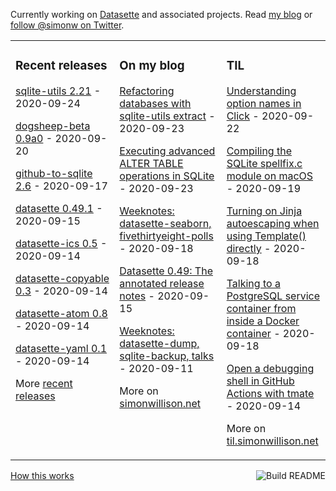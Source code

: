 Currently working on [Datasette](https://datasette.readthedocs.io/) and associated projects. Read [my blog](https://simonwillison.net/) or [follow @simonw on Twitter](https://twitter.com/simonw).

<table><tr><td valign="top" width="33%">

### Recent releases
<!-- recent_releases starts -->
[sqlite-utils 2.21](https://github.com/simonw/sqlite-utils/releases/tag/2.21) - 2020-09-24

[dogsheep-beta 0.9a0](https://github.com/dogsheep/dogsheep-beta/releases/tag/0.9a0) - 2020-09-20

[github-to-sqlite 2.6](https://github.com/dogsheep/github-to-sqlite/releases/tag/2.6) - 2020-09-17

[datasette 0.49.1](https://github.com/simonw/datasette/releases/tag/0.49.1) - 2020-09-15

[datasette-ics 0.5](https://github.com/simonw/datasette-ics/releases/tag/0.5) - 2020-09-14

[datasette-copyable 0.3](https://github.com/simonw/datasette-copyable/releases/tag/0.3) - 2020-09-14

[datasette-atom 0.8](https://github.com/simonw/datasette-atom/releases/tag/0.8) - 2020-09-14

[datasette-yaml 0.1](https://github.com/simonw/datasette-yaml/releases/tag/0.1) - 2020-09-14
<!-- recent_releases ends -->
More [recent releases](https://github.com/simonw/simonw/blob/main/releases.md)
</td><td valign="top" width="34%">

### On my blog
<!-- blog starts -->
[Refactoring databases with sqlite-utils extract](http://simonwillison.net/2020/Sep/23/sqlite-utils-extract/) - 2020-09-23

[Executing advanced ALTER TABLE operations in SQLite](http://simonwillison.net/2020/Sep/23/sqlite-advanced-alter-table/) - 2020-09-23

[Weeknotes: datasette-seaborn, fivethirtyeight-polls](http://simonwillison.net/2020/Sep/18/weeknotes-datasette-seaborn/) - 2020-09-18

[Datasette 0.49: The annotated release notes](http://simonwillison.net/2020/Sep/15/datasette-0-49/) - 2020-09-15

[Weeknotes: datasette-dump, sqlite-backup, talks](http://simonwillison.net/2020/Sep/11/weeknotes-sqlite-dump/) - 2020-09-11
<!-- blog ends -->
More on [simonwillison.net](https://simonwillison.net/)
</td><td valign="top" width="33%">

### TIL
<!-- tils starts -->
[Understanding option names in Click](https://til.simonwillison.net/til/til/python_click-option-names.md) - 2020-09-22

[Compiling the SQLite spellfix.c module on macOS](https://til.simonwillison.net/til/til/sqlite_compile-spellfix-osx.md) - 2020-09-19

[Turning on Jinja autoescaping when using Template() directly](https://til.simonwillison.net/til/til/jinja_autoescape-template.md) - 2020-09-18

[Talking to a PostgreSQL service container from inside a Docker container](https://til.simonwillison.net/til/til/github-actions_service-containers-docker.md) - 2020-09-18

[Open a debugging shell in GitHub Actions with tmate](https://til.simonwillison.net/til/til/github-actions_debug-tmate.md) - 2020-09-14
<!-- tils ends -->
More on [til.simonwillison.net](https://til.simonwillison.net/)
</td></tr></table>

<a href="https://github.com/simonw/simonw/actions"><img src="https://github.com/simonw/simonw/workflows/Build%20README/badge.svg" align="right" alt="Build README"></a> <a href="https://simonwillison.net/2020/Jul/10/self-updating-profile-readme/">How this works</a>
